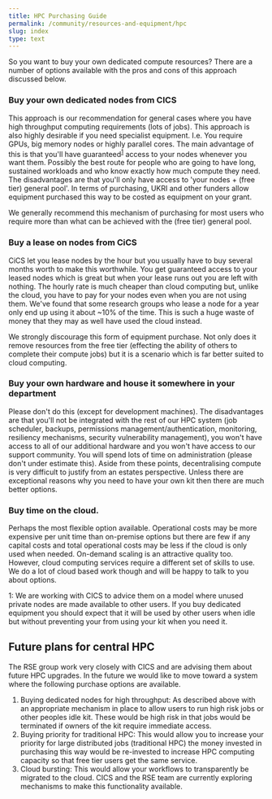 ```yaml
---
title: HPC Purchasing Guide
permalink: /community/resources-and-equipment/hpc
slug: index
type: text
---
```


So you want to buy your own dedicated compute resources? There are a number of options available with the pros and cons of this approach discussed below.

###  Buy your own dedicated nodes from CICS 

This approach is our recommendation for general cases where you have high throughput computing requirements (lots of jobs). This approach is also highly desirable if you need specialist equipment. I.e. You require GPUs, big memory nodes or highly parallel cores. The main advantage of this is that you'll have guaranteed<sup>[1](#footnote)</sup> access to your nodes whenever you want them. Possibly the best route for people who are going to have long, sustained workloads and who know exactly how much compute they need. The disadvantages are that you'll only have access to 'your nodes + (free tier) general pool'. In terms of purchasing, UKRI and other funders allow equipment purchased this way to be costed as equipment on your grant.

We generally recommend this mechanism of purchasing for most users who require more than what can be achieved with the (free tier) general pool.

### Buy a lease on nodes from CiCS

CiCS let you lease nodes by the hour but you usually have to buy several months worth to make this worthwhile. You get guaranteed access to your leased nodes which is great but when your lease runs out you are left with nothing. The hourly rate is much cheaper than cloud computing but, unlike the cloud, you have to pay for your nodes even when you are not using them. We've found that some research groups who lease a node for a year only end up using it about ~10% of the time. This is such a huge waste of money that they may as well have used the cloud instead.

We strongly discourage this form of equipment purchase. Not only does it remove resources from the free tier (effecting the ability of others to complete their compute jobs) but it is a scenario which is far better suited to cloud computing.

### Buy your own hardware and house it somewhere in your department

Please don't do this (except for development machines). The disadvantages are that you'll not be integrated with the rest of our HPC system (job scheduler, backups, permissions management/authentication, monitoring, resiliency mechanisms, security vulnerability management), you won't have access to all of our additional hardware and you won't have access to our support community. You will spend lots of time on administration (please don't under estimate this). Aside from these points, decentralising compute is very difficult to justify from an estates perspective. Unless there are exceptional reasons why you need to have your own kit then there are much better options.

### Buy time on the cloud. 

Perhaps the most flexible option available. Operational costs may be more expensive per unit time than on-premise options but there are few if any capital costs and total operational costs may be less if the cloud is only used when needed. On-demand scaling is an attractive quality too. However, cloud computing services require a different set of skills to use. We do a lot of cloud based work though and will be happy to talk to you about options.

<a name="footnote">1</a>: We are working with CICS to advice them on a model where unused private nodes are made available to other users. If you buy dedicated equipment you should expect that it will be used by other users when idle but without preventing your from using your kit when you need it.

## Future plans for central HPC

The RSE group work very closely with CICS and are advising them about future HPC upgrades. In the future we would like to move toward a system where the following purchase options are available.

1. Buying dedicated nodes for high throughput: As described above with an appropriate mechanism in place to allow users to run high risk jobs or other peoples idle kit. These would be high risk in that jobs would be terminated if owners of the kit require immediate access. 
2. Buying priority for traditional HPC: This would allow you to increase your priority for large distributed jobs (traditional HPC) the money invested in purchasing this way would be re-invested to increase HPC computing capacity so that free tier users get the same service.
3. Cloud bursting: This would allow your workflows to transparently be migrated to the cloud. CICS and the RSE team are currently exploring mechanisms to make this functionality available.  


